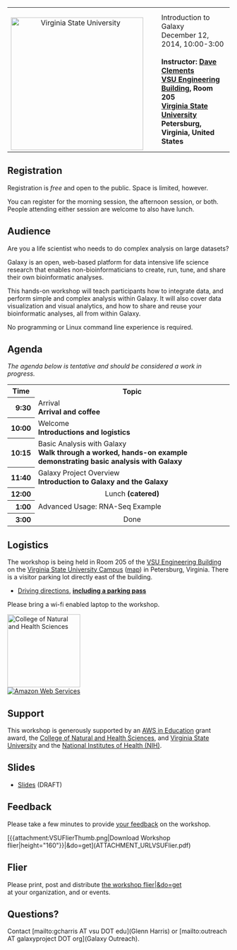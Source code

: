 <table>
  <tr>
    <td style=" border: none; text-align: center; vertical-align: middle;"> <br /><a href='http://vsu.edu/'><img src="/src/Images/Logos/VSULogo.jpg" alt="Virginia State University" width="300" /></a> </td>
    <td style=" border: none; width: 5%;"> </td>
    <td style=" border: none;"> <div class='title'>Introduction to Galaxy</div></strong>December 12, 2014, 10:00-3:00<strong><br /><br />Instructor: <a href='/src/DaveClements/index.md'>Dave Clements</a><br /><a href='http://bit.ly/1wQ5A9l'>VSU Engineering Building</a>, Room 205<br /><a href='http://vsu.edu/'>Virginia State University</a><br />Petersburg, Virginia, United States </td>
  </tr>
</table>


## Registration

Registration is *free* and open to the public.  Space is limited, however.

You can register for the morning session, the afternoon session, or both.  People attending either session are welcome to also have lunch.

## Audience

Are you a life scientist who needs to do complex analysis on large datasets?

Galaxy is an open, web-based platform for data intensive life science research that enables non-bioinformaticians to create, run, tune, and share their own bioinformatic analyses.

This hands-on workshop will teach participants how to integrate data, and perform simple and complex analysis within Galaxy.  It will also cover data visualization and visual analytics, and how to share and reuse your bioinformatic analyses, all from within Galaxy.

No programming or Linux command line experience is required.

## Agenda

*The agenda below is tentative and should be considered a work in progress.*

<table>
  <tr class="th" >
    <th> Time </th>
    <th> Topic </th>
  </tr>
  <tr>
    <th style=" text-align: right;"> 9:30 </th>
    <td> </strong>Arrival<strong><div class='indent'>Arrival and </em>coffee<em></div> </td>
  </tr>
  <tr>
    <th style=" text-align: right;"> 10:00 </th>
    <td> </strong>Welcome<strong><div class='indent'>Introductions and logistics</div> </td>
  </tr>
  <tr>
    <th style=" text-align: right;"> 10:15 </th>
    <td> </strong>Basic Analysis with Galaxy<strong><div class='indent'>Walk through a worked, hands-on example demonstrating basic analysis with Galaxy</div> </td>
  </tr>
  <tr>
    <th style=" text-align: right;"> 11:40 </th>
    <td> </strong>Galaxy Project Overview<strong><div class='indent'>Introduction to Galaxy and the Galaxy</div> </td>
  </tr>
  <tr>
    <th style=" text-align: right;"> 12:00 </th>
    <td style=" text-align: center;"> </strong>Lunch<strong> (catered) </td>
  </tr>
  <tr>
    <th style=" text-align: right;"> 1:00 </th>
    <td> </strong>Advanced Usage: RNA-Seq Example<strong> </td>
  </tr>
  <tr>
    <th style=" text-align: right;"> 3:00 </th>
    <td style=" text-align: center;"> </strong>Done<strong> </td>
  </tr>
</table>



## Logistics

The workshop is being held in Room 205 of the [VSU Engineering Building](http://bit.ly/1wQ5A9l) on the [Virginia State University Campus](http://vsu.edu/) ([map](http://www.vsu.edu/files/docs/campus-police/parking-map.pdf)) in Petersburg, Virginia.  There is a visitor parking lot directly east of the building.

* [Driving directions](ATTACHMENT_URLVSU2014Parking.pdf), **[including a parking pass](ATTACHMENT_URLVSU2014Parking.pdf)**

Please bring a wi-fi enabled laptop to the workshop.

<div class='right'>
<a href='http://www.cnhs.vsu.edu/index.php'><img src="/src/Images/Logos/VSULogo.jpg" alt="College of Natural and Health Sciences" width="165" /></a>
<br /><a href='http://aws.amazon.com/'><img src="/src/Images/Logos/AWSLogo.png" alt="Amazon Web Services" /></a>
</div>

## Support

This workshop is generously supported by an [AWS in Education](http://aws.amazon.com/education/) grant award, the [College of Natural and Health Sciences](http://www.cnhs.vsu.edu/index.php), and [Virginia State University](http://vsu.edu/) and the [National Institutes of Health (NIH)](http://www.nih.gov).

## Slides

* [Slides](ATTACHMENT_URLDocuments/Presentations/201412VSUWorkshop.pdf) (DRAFT)

## Feedback

Please take a few minutes to provide [your feedback](http://bit.ly/gxyvs2014) on the workshop.

<div class='left'>[{{attachment:VSUFlierThumb.png|Download Workshop flier|height="160"}}|&do=get](ATTACHMENT_URLVSUFlier.pdf)</div>

## Flier

Please print, post and distribute [the workshop flier|&do=get](ATTACHMENT_URLVSUFlier.pdf)<br />at your organization, and or events.
## Questions?

Contact [mailto:gcharris AT vsu DOT edu](Glenn Harris) or [mailto:outreach AT galaxyproject DOT org](Galaxy Outreach).
